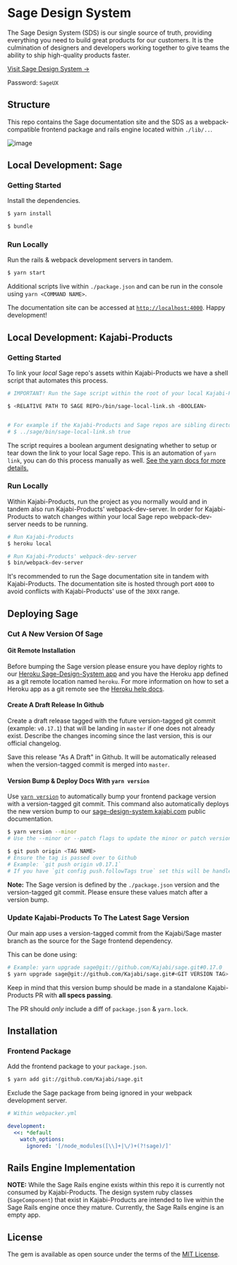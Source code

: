 # Sage Design System

The Sage Design System (SDS) is our single source of truth, providing everything you need to build great products for our customers. It is the culmination of designers and developers working together to give teams the ability to ship high-quality products faster.

[Visit Sage Design System →](https://sage-design-system.kajabi.com/)

Password: `SageUX`

## Structure

This repo contains the Sage documentation site and the SDS as a webpack-compatible frontend package and rails engine located within `./lib/..`.

![image](https://user-images.githubusercontent.com/565743/83690086-b0acce00-a5b5-11ea-90f5-9b8e8b0bd337.png)

## Local Development: Sage

### Getting Started

Install the dependencies.

```bash
$ yarn install
```
```bash
$ bundle
```

### Run Locally

Run the rails & webpack development servers in tandem.
```bash
$ yarn start
```

Additional scripts live within `./package.json` and can be run in the console using `yarn <COMMAND NAME>`.

The documentation site can be accessed at [`http://localhost:4000`](http://localhost:4000/). Happy development!


## Local Development: Kajabi-Products

### Getting Started

To link your _local_ Sage repo's assets within Kajabi-Products we have a shell script that automates this process.

```bash
# IMPORTANT! Run the Sage script within the root of your local Kajabi-Products repo, not the Sage repo.

$ <RELATIVE PATH TO SAGE REPO>/bin/sage-local-link.sh <BOOLEAN>


# For example if the Kajabi-Products and Sage repos are sibling directories:
# $ ../sage/bin/sage-local-link.sh true
```

The script requires a boolean argument designating whether to setup or tear down the link to your local Sage repo. This is an automation of `yarn link`, you can do this process manually as well. [See the yarn docs for more details.](https://classic.yarnpkg.com/en/docs/cli/link/)

### Run Locally

Within Kajabi-Products, run the project as you normally would and in tandem also run Kajabi-Products' webpack-dev-server. In order for Kajabi-Products to watch changes within your local Sage repo webpack-dev-server needs to be running.
```bash
# Run Kajabi-Products
$ heroku local

# Run Kajabi-Products' webpack-dev-server
$ bin/webpack-dev-server
```

It's recommended to run the Sage documentation site in tandem with Kajabi-Products. The documentation site is hosted through port `4000` to avoid conflicts with Kajabi-Products' use of the `30XX` range.

## Deploying Sage
### Cut A New Version Of Sage
#### Git Remote Installation
Before bumping the Sage version please ensure you have deploy rights to our [Heroku Sage-Design-System app](https://dashboard.heroku.com/apps/sage-design-system/) and you have the Heroku app defined as a git remote location named `heroku`. For more information on how to set a Heroku app as a git remote see the [Heroku help docs](https://devcenter.heroku.com/articles/git#for-an-existing-heroku-app).

#### Create A Draft Release In Github
Create a draft release tagged with the future version-tagged git commit (example: `v0.17.1`) that will be landing in `master` if one does not already exist. Describe the changes incoming since the last version, this is our official changelog.

Save this release "As A Draft" in Github. It will be automatically released when the version-tagged commit is merged into `master`.

#### Version Bump & Deploy Docs With `yarn version`
Use [`yarn version`](https://classic.yarnpkg.com/en/docs/cli/version/) to automatically bump your frontend package version with a version-tagged git commit. This command also automatically deploys the new version bump to our [sage-design-system.kajabi.com](https://sage-design-system.kajabi.com/) public documentation.

```bash
$ yarn version --minor
# Use the --minor or --patch flags to update the minor or patch version number respectively

$ git push origin <TAG NAME>
# Ensure the tag is passed over to Github
# Example: `git push origin v0.17.1`
# If you have `git config push.followTags true` set this will be handled automatically on `git push`

```

**Note:** The Sage version is defined by the `./package.json` version and the version-tagged git commit. Please ensure these values match after a version bump.

### Update Kajabi-Products To The Latest Sage Version
Our main app uses a version-tagged commit from the Kajabi/Sage master branch as the source for the Sage frontend dependency.

This can be done using:
```bash
# Example: yarn upgrade sage@git://github.com/Kajabi/sage.git#0.17.0
$ yarn upgrade sage@git://github.com/Kajabi/sage.git#<GIT VERSION TAG>
```

Keep in mind that this version bump should be made in a standalone Kajabi-Products PR with **all specs passing**.

The PR should _only_ include a diff of `package.json` & `yarn.lock`.

## Installation
### Frontend Package
Add the frontend package to your `package.json`.
```bash
$ yarn add git://github.com/Kajabi/sage.git
```

Exclude the Sage package from being ignored in your webpack development server.
```yml
# Within webpacker.yml

development:
  <<: *default
    watch_options:
      ignored: '[/node_modules([\\]+|\/)+(?!sage)/]'

```

## Rails Engine Implementation
**NOTE:** While the Sage Rails engine exists within this repo it is currently not consumed by Kajabi-Products. The design system ruby classes (`SageComponent`) that exist in Kajabi-Products are intended to live within the Sage Rails engine once they mature. Currently, the Sage Rails engine is an empty app.


## License

The gem is available as open source under the terms of the [MIT License](https://opensource.org/licenses/MIT).
